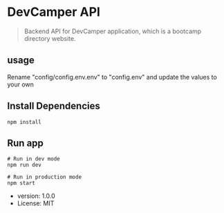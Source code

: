 # DevCamper API

> Backend API for DevCamper application, which is a bootcamp directory website.

## usage

Rename "config/config.env.env" to "config.env" and update the values to your own

## Install Dependencies

```
npm install
```

## Run app

```
# Run in dev mode
npm run dev

# Run in production mode
npm start
```

- version: 1.0.0
- License: MIT
